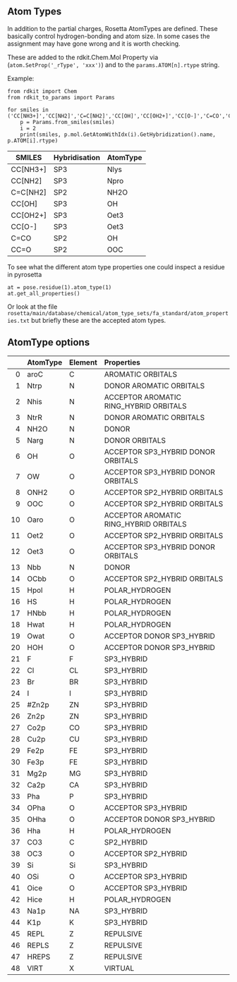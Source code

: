 ## Atom Types

In addition to the partial charges, Rosetta AtomTypes are defined.
These basically control hydrogen-bonding and atom size.
In some cases the assignment may have gone wrong and it is worth checking.

These are added to the rdkit.Chem.Mol Property via (`atom.SetProp('_rType', 'xxx')`)
and to the `params.ATOM[n].rtype` string.

Example:

```jupyterpython
from rdkit import Chem
from rdkit_to_params import Params

for smiles in ('CC[NH3+]','CC[NH2]','C=C[NH2]','CC[OH]','CC[OH2+]','CC[O-]','C=CO','CC=O'):
    p = Params.from_smiles(smiles)
    i = 2
    print(smiles, p.mol.GetAtomWithIdx(i).GetHybridization().name, p.ATOM[i].rtype)
```
| SMILES | Hybridisation | AtomType |
| ---- | ---- | ---- |
| CC[NH3+] | SP3 | Nlys |
| CC[NH2] | SP3 | Npro |
| C=C[NH2] | SP2 | NH2O |
| CC[OH] | SP3 | OH |
| CC[OH2+] | SP3 | Oet3 |
| CC[O-] | SP3 | Oet3 |
| C=CO | SP2 | OH |
| CC=O | SP2 | OOC |

To see what the different atom type properties one could inspect a residue in pyrosetta

```jupyterpython
at = pose.residue(1).atom_type(1)
at.get_all_properties()
```

Or look at the file `rosetta/main/database/chemical/atom_type_sets/fa_standard/atom_properties.txt`
but briefly these are the accepted atom types.

## AtomType options

|    | AtomType   | Element   | Properties                             |
|---:|:-----------|:----------|:---------------------------------------|
|  0 | aroC       | C         | AROMATIC ORBITALS                      |
|  1 | Ntrp       | N         | DONOR AROMATIC ORBITALS                |
|  2 | Nhis       | N         | ACCEPTOR AROMATIC RING_HYBRID ORBITALS |
|  3 | NtrR       | N         | DONOR AROMATIC ORBITALS                |
|  4 | NH2O       | N         | DONOR                                  |
|  5 | Narg       | N         | DONOR ORBITALS                         |
|  6 | OH         | O         | ACCEPTOR SP3_HYBRID DONOR ORBITALS     |
|  7 | OW         | O         | ACCEPTOR SP3_HYBRID DONOR ORBITALS     |
|  8 | ONH2       | O         | ACCEPTOR SP2_HYBRID ORBITALS           |
|  9 | OOC        | O         | ACCEPTOR SP2_HYBRID ORBITALS           |
| 10 | Oaro       | O         | ACCEPTOR AROMATIC RING_HYBRID ORBITALS |
| 11 | Oet2       | O         | ACCEPTOR SP2_HYBRID ORBITALS           |
| 12 | Oet3       | O         | ACCEPTOR SP3_HYBRID DONOR ORBITALS     |
| 13 | Nbb        | N         | DONOR                                  |
| 14 | OCbb       | O         | ACCEPTOR SP2_HYBRID ORBITALS           |
| 15 | Hpol       | H         | POLAR_HYDROGEN                         |
| 16 | HS         | H         | POLAR_HYDROGEN                         |
| 17 | HNbb       | H         | POLAR_HYDROGEN                         |
| 18 | Hwat       | H         | POLAR_HYDROGEN                         |
| 19 | Owat       | O         | ACCEPTOR DONOR SP3_HYBRID              |
| 20 | HOH        | O         | ACCEPTOR DONOR SP3_HYBRID              |
| 21 | F          | F         | SP3_HYBRID                             |
| 22 | Cl         | CL        | SP3_HYBRID                             |
| 23 | Br         | BR        | SP3_HYBRID                             |
| 24 | I          | I         | SP3_HYBRID                             |
| 25 | #Zn2p      | ZN        | SP3_HYBRID                             |
| 26 | Zn2p       | ZN        | SP3_HYBRID                             |
| 27 | Co2p       | CO        | SP3_HYBRID                             |
| 28 | Cu2p       | CU        | SP3_HYBRID                             |
| 29 | Fe2p       | FE        | SP3_HYBRID                             |
| 30 | Fe3p       | FE        | SP3_HYBRID                             |
| 31 | Mg2p       | MG        | SP3_HYBRID                             |
| 32 | Ca2p       | CA        | SP3_HYBRID                             |
| 33 | Pha        | P         | SP3_HYBRID                             |
| 34 | OPha       | O         | ACCEPTOR SP3_HYBRID                    |
| 35 | OHha       | O         | ACCEPTOR DONOR SP3_HYBRID              |
| 36 | Hha        | H         | POLAR_HYDROGEN                         |
| 37 | CO3        | C         | SP2_HYBRID                             |
| 38 | OC3        | O         | ACCEPTOR SP2_HYBRID                    |
| 39 | Si         | Si        | SP3_HYBRID                             |
| 40 | OSi        | O         | ACCEPTOR SP3_HYBRID                    |
| 41 | Oice       | O         | ACCEPTOR SP3_HYBRID                    |
| 42 | Hice       | H         | POLAR_HYDROGEN                         |
| 43 | Na1p       | NA        | SP3_HYBRID                             |
| 44 | K1p        | K         | SP3_HYBRID                             |
| 45 | REPL       | Z         | REPULSIVE                              |
| 46 | REPLS      | Z         | REPULSIVE                              |
| 47 | HREPS      | Z         | REPULSIVE                              |
| 48 | VIRT       | X         | VIRTUAL                                |

